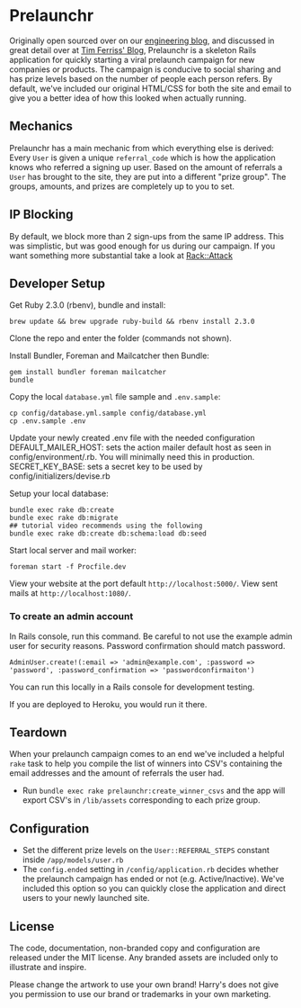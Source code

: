 Prelaunchr
==========

Originally open sourced over on our [engineering blog](http://engineering.harrys.com/2014/07/21/dont-launch-crickets.html),
and discussed in great detail over at [Tim Ferriss' Blog](http://fourhourworkweek.com/2014/07/21/harrys-prelaunchr-email),
Prelaunchr is a skeleton Rails application for quickly starting a viral
prelaunch campaign for new companies or products. The campaign is conducive to
social sharing and has prize levels based on the number of people each person
refers. By default, we've included our original HTML/CSS for both the site and
email to give you a better idea of how this looked when actually running.

## Mechanics

Prelaunchr has a main mechanic from which everything else is derived: Every
`User` is given a unique `referral_code` which is how the application knows who
referred a signing up user. Based on the amount of referrals a `User` has
brought to the site, they are put into a different "prize group". The groups,
amounts, and prizes are completely up to you to set.

## IP Blocking

By default, we block more than 2 sign-ups from the same IP address. This was
simplistic, but was good enough for us during our campaign. If you want
something more substantial take a look at [Rack::Attack](https://github.com/kickstarter/rack-attack)


## Developer Setup

Get Ruby 2.3.0 (rbenv), bundle and install:

```no-highlight
brew update && brew upgrade ruby-build && rbenv install 2.3.0
```

Clone the repo and enter the folder (commands not shown).

Install Bundler, Foreman and Mailcatcher then Bundle:

```no-highlight
gem install bundler foreman mailcatcher
bundle
```

Copy the local `database.yml` file sample and `.env.sample`:

```no-highlight
cp config/database.yml.sample config/database.yml
cp .env.sample .env
```

Update your newly created .env file with the needed configuration
DEFAULT\_MAILER\_HOST: sets the action mailer default host as seen in
config/environment/<environment>.rb. You will minimally need this in production.
SECRET\_KEY\_BASE: sets a secret key to be used by config/initializers/devise.rb

Setup your local database:

```no-highlight
bundle exec rake db:create
bundle exec rake db:migrate
## tutorial video recommends using the following
bundle exec rake db:create db:schema:load db:seed
```

Start local server and mail worker:

```no-highlight
foreman start -f Procfile.dev
```

View your website at the port default `http://localhost:5000/`.
View sent mails at `http://localhost:1080/`.

### To create an admin account

In Rails console, run this command. Be careful to not use the example admin user
for security reasons. Password confirmation should match password.

`AdminUser.create!(:email => 'admin@example.com', :password => 'password', :password_confirmation => 'passwordconfirmaiton')`

You can run this locally in a Rails console for development testing.

If you are deployed to Heroku, you would run it there.

## Teardown

When your prelaunch campaign comes to an end we've included a helpful `rake`
task to help you compile the list of winners into CSV's containing the email
addresses and the amount of referrals the user had.

* Run `bundle exec rake prelaunchr:create_winner_csvs` and the app will export
CSV's in `/lib/assets` corresponding to each prize group.

## Configuration

* Set the different prize levels on the `User::REFERRAL_STEPS` constant inside
`/app/models/user.rb`
* The `config.ended` setting in `/config/application.rb` decides whether the
prelaunch campaign has ended or not (e.g. Active/Inactive). We've included this
option so you can quickly close the application and direct users to your newly
launched site.

## License

The code, documentation, non-branded copy and configuration are released under
the MIT license. Any branded assets are included only to illustrate and inspire.

Please change the artwork to use your own brand! Harry's does not give
you permission to use our brand or trademarks in your own marketing.
